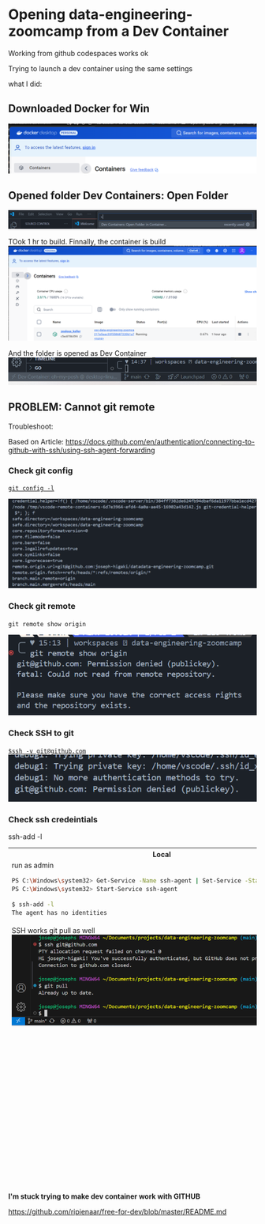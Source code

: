 # Opening data-engineering-zoomcamp from a Dev Container

Working from github codespaces works ok

Trying to launch a dev container using the same settings

what I did:

## Downloaded Docker for Win 
![alt text](image.png)

## Opened folder Dev Containers: Open Folder

![alt text](image-1.png)

TOok 1 hr to build. Finnally, the container is build
![alt text](image-2.png)

And the folder is opened as Dev Container
![alt text](image-3.png)

## PROBLEM: Cannot git remote

Troubleshoot:

Based on Article:
https://docs.github.com/en/authentication/connecting-to-github-with-ssh/using-ssh-agent-forwarding 

### Check git config
[`git config -l`](./git-config-l-troubleshoot.sh)

![alt text](image-4.png)

### Check git remote
`git remote show origin` 

![alt text](image-5.png)

### Check SSH to git 

[`$ssh -v git@github.com`](./ssh-v-github-troubleshoot.sh)
![alt text](image-6.png)

### Check ssh credeintials
ssh-add -l
<table>
<thead>
<tr>
<th>
 Local      
 </th>
<th>
 Codespaces 
 </th>
<th>
 DevContainer   
 </th>
</tr>
<tr>
<td>
run as admin 

```bash
PS C:\Windows\system32> Get-Service -Name ssh-agent | Set-Service -StartupType Manual
PS C:\Windows\system32> Start-Service ssh-agent
```      

```bash
$ ssh-add -l
The agent has no identities
```
</td>
<td>
</td>
<td>
</td>
</tr>
<tr>
<td>
SSH works git pull as well
<img src="image-9.png">
</td>
<td>
SSH doesnt work but git commands do work
<img src="image-8.png">

</td>
<td>
SSH doesnt work but git don't work either
<img src="image-10.png">
</td>
</tr>
<tr>
<td>
</td>
<td></td>
<td>
I can try do pull from vs.code
<img src="image-11.png">

And it works
I will try to commit push from dev container
</td>
</tr>
</table>


**I'm stuck trying to make dev container work with GITHUB**













https://github.com/ripienaar/free-for-dev/blob/master/README.md